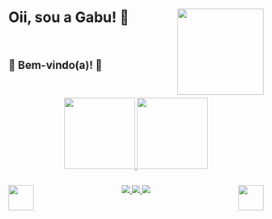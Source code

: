 
<div align="left">
   <div>
    <img align="right"height="170" width="170"src="https://user-images.githubusercontent.com/44330034/154061980-1e14bb39-690d-45ac-9af3-f18094d17299.gif">
   </div>
  <h1>Oii, sou a Gabu! 💖</h1></br>
  <h2>🍓 Bem-vindo(a)! 🍓</h2></br></br>
</div>


<div align="center">
  <a href="https://github.com/g4bh">
  <img height="140em" src="https://github-readme-stats.vercel.app/api?username=g4bh&show_icons=true&theme=aura_dark&include_all_commits=true&count_private=true"/>
  <img height="140em" src="https://github-readme-stats.vercel.app/api/top-langs/?username=g4bh&layout=compact&theme=aura_dark"/>
 </div>  
 
  
  <div align="center">
    <div>
    <img align="right"height="50" width="50"src="https://user-images.githubusercontent.com/44330034/154101013-536a0bdf-4c71-406d-b9e6-26fb18f2da16.png">
  </div>
  
  <div>
    <img align="left"height="50" width="50"src="https://user-images.githubusercontent.com/44330034/154101013-536a0bdf-4c71-406d-b9e6-26fb18f2da16.png"
  </div>
  </div>
  
## 
  
  <div> 
    <img src="https://img.shields.io/badge/HTML5-E34F26?style=for-the-badge&logo=html5&logoColor=white" target="_blank">
    <img src="https://img.shields.io/badge/CSS3-1572B6?style=for-the-badge&logo=css3&logoColor=white" target="_blank">
     <img src="https://img.shields.io/badge/Python-3776AB?style=for-the-badge&logo=python&logoColor=white" target="_blank">
  </div>

